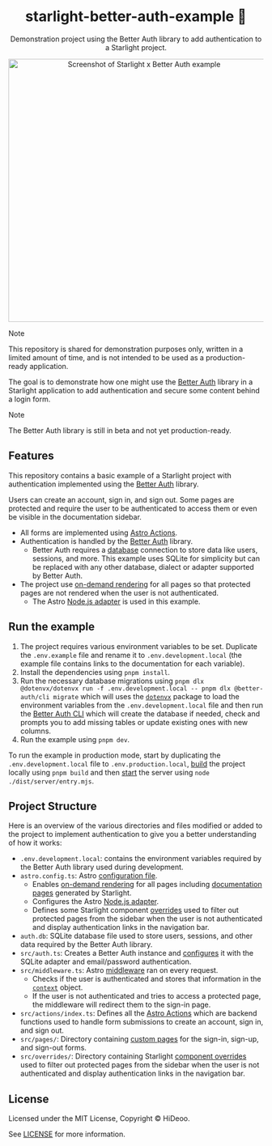 <div align="center">
  <h1>starlight-better-auth-example 🔐</h1>
  <p>Demonstration project using the Better Auth library to add authentication to a Starlight project.</p>
  <p>
    <a href="https://i.imgur.com/NzBk9vf.png" title="Screenshot of Starlight x Better Auth example">
      <img alt="Screenshot of Starlight x Better Auth example" src="https://i.imgur.com/NzBk9vf.png" width="520" />
    </a>
  </p>
</div>

> [!NOTE]  
> This repository is shared for demonstration purposes only, written in a limited amount of time, and is not intended to be used as a production-ready application.
>
> The goal is to demonstrate how one might use the [Better Auth](https://www.better-auth.com/) library in a Starlight application to add authentication and secure some content behind a login form.

> [!NOTE]  
> The Better Auth library is still in beta and not yet production-ready.

## Features

This repository contains a basic example of a Starlight project with authentication implemented using the [Better Auth](https://www.better-auth.com/) library.

Users can create an account, sign in, and sign out. Some pages are protected and require the user to be authenticated to access them or even be visible in the documentation sidebar.

- All forms are implemented using [Astro Actions](https://docs.astro.build/en/guides/actions/).
- Authentication is handled by the [Better Auth](https://www.better-auth.com/) library.
  - Better Auth requires a [database](https://www.better-auth.com/docs/concepts/database) connection to store data like users, sessions, and more. This example uses SQLite for simplicity but can be replaced with any other database, dialect or adapter supported by Better Auth.
- The project use [on-demand rendering](https://docs.astro.build/en/guides/server-side-rendering/) for all pages so that protected pages are not rendered when the user is not authenticated.
  - The Astro [Node.js adapter](https://docs.astro.build/en/guides/integrations-guide/node/) is used in this example.

## Run the example

1. The project requires various environment variables to be set. Duplicate the `.env.example` file and rename it to `.env.development.local` (the example file contains links to the documentation for each variable).
1. Install the dependencies using `pnpm install`.
1. Run the necessary database migrations using `pnpm dlx @dotenvx/dotenvx run -f .env.development.local -- pnpm dlx @better-auth/cli migrate` which will uses the [`dotenvx`](https://github.com/dotenvx/dotenvx) package to load the environment variables from the `.env.development.local` file and then run the [Better Auth CLI](https://www.better-auth.com/docs/concepts/cli) which will create the database if needed, check and prompts you to add missing tables or update existing ones with new columns.
1. Run the example using `pnpm dev`.

To run the example in production mode, start by duplicating the `.env.development.local` file to `.env.production.local`, [build](https://docs.astro.build/en/guides/deploy/#building-your-site-locally) the project locally using `pnpm build` and then [start](https://docs.astro.build/en/guides/integrations-guide/node/#standalone) the server using `node ./dist/server/entry.mjs`.

## Project Structure

Here is an overview of the various directories and files modified or added to the project to implement authentication to give you a better understanding of how it works:

- `.env.development.local`: contains the environment variables required by the Better Auth library used during development.
- `astro.config.ts`: Astro [configuration file](https://docs.astro.build/en/guides/configuring-astro/).
  - Enables [on-demand rendering](https://docs.astro.build/en/guides/server-side-rendering/) for all pages including [documentation pages](https://starlight.astro.build/reference/configuration/#prerender) generated by Starlight.
  - Configures the Astro [Node.js adapter](https://docs.astro.build/en/guides/integrations-guide/node/).
  - Defines some Starlight component [overrides](https://starlight.astro.build/guides/overriding-components/) used to filter out protected pages from the sidebar when the user is not authenticated and display authentication links in the navigation bar.
- `auth.db`: SQLite database file used to store users, sessions, and other data required by the Better Auth library.
- `src/auth.ts`: Creates a Better Auth instance and [configures](https://www.better-auth.com/docs/reference/options) it with the SQLite adapter and email/password authentication.
- `src/middleware.ts`: Astro [middleware](https://docs.astro.build/en/guides/middleware/) ran on every request.
  - Checks if the user is authenticated and stores that information in the [`context`](https://docs.astro.build/en/guides/middleware/#the-context-object) object.
  - If the user is not authenticated and tries to access a protected page, the middleware will redirect them to the sign-in page.
- `src/actions/index.ts`: Defines all the [Astro Actions](https://docs.astro.build/en/guides/actions/) which are backend functions used to handle form submissions to create an account, sign in, and sign out.
- `src/pages/`: Directory containing [custom pages](https://starlight.astro.build/guides/pages/#custom-pages) for the sign-in, sign-up, and sign-out forms.
- `src/overrides/`: Directory containing Starlight [component overrides](https://starlight.astro.build/guides/overriding-components/) used to filter out protected pages from the sidebar when the user is not authenticated and display authentication links in the navigation bar.

## License

Licensed under the MIT License, Copyright © HiDeoo.

See [LICENSE](https://github.com/HiDeoo/starlight-better-auth-example/blob/main/LICENSE) for more information.
